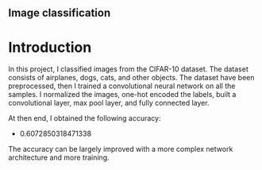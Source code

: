 ## Image classification

# Introduction

In this project, I classified images from the CIFAR-10 dataset. The dataset consists of airplanes, dogs, cats, and other objects. The dataset have been preprocessed, then I trained a convolutional neural network on all the samples. I normalized the images, one-hot encoded the labels, built a convolutional layer, max pool layer, and fully connected layer. 

At then end, I obtained the following accuracy:

* 0.6072850318471338

The accuracy can be largely improved with a more complex network architecture and more training.
